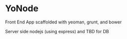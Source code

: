 YoNode
==========

Front End App scaffolded with yeoman, grunt, and bower

Server side nodejs (using express) and TBD for DB
